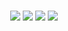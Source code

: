 <div align=center><h1 ⚒️I learned </h1></div>
<div align=center> 
<img src="https://img.shields.io/badge/C-000000?style=for-the-badge&logo=C&logoColor=white">
<img src="https://img.shields.io/badge/c++-000000?style=for-the-badge&logo=c%2B%2B&logoColor=white">
<img src="https://img.shields.io/badge/C Sharp-000000?style=for-the-badge&logo=CSharp&logoColor=white">
<img src="https://img.shields.io/badge/github-000000?style=for-the-badge&logo=github&logoColor=white">
<br>
  
</div>
